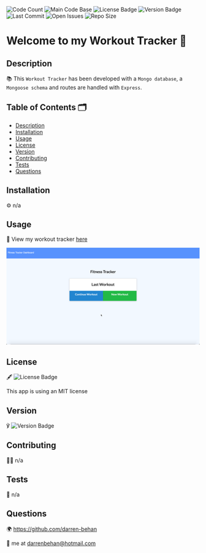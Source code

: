 ![Code Count](https://img.shields.io/github/languages/count/darren-behan/workout-tracker) ![Main Code Base](https://img.shields.io/github/languages/top/darren-behan/workout-tracker) ![License Badge](https://img.shields.io/badge/license-none-blue) ![Version Badge](https://img.shields.io/badge/version-1.0-red) ![Last Commit](https://img.shields.io/github/last-commit/darren-behan/workout-tracker) ![Open Issues](https://img.shields.io/github/issues-raw/darren-behan/workout-tracker) ![Repo Size](https://img.shields.io/github/repo-size/darren-behan/workout-tracker)

# Welcome to my Workout Tracker 👋

## Description

📚 This `Workout Tracker` has been developed with a `Mongo database`, a `Mongoose schema` and routes are handled with `Express`.

## Table of Contents 🗂

* [Description](#Description)
* [Installation](#Installation)
* [Usage](#Usage)
* [License](#License)
* [Version](#Version)
* [Contributing](#Contributing)
* [Tests](#Tests)
* [Questions](#Questions)

## Installation

⚙️ n/a

## Usage

🚨 View my workout tracker <a href="https://lit-beyond-88227.herokuapp.com">here</a>

![Preview](./public/assets/img/workout-tracker.png "Preview of Portfolio")

## License

🖋 ![License Badge](https://img.shields.io/badge/license-none-blue)

This app is  using an MIT license

## Version

℣ ![Version Badge](https://img.shields.io/badge/license-1.0-red)

## Contributing

👩‍💻 n/a

## Tests

🧪 n/a

## Questions

🌍 https://github.com/darren-behan

📧 me at darrenbehan@hotmail.com



